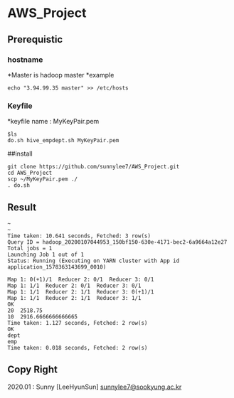 # AWS_Project
## Prerequistic
### hostname 
*Master is hadoop master
*example
```
echo "3.94.99.35 master" >> /etc/hosts
```

### Keyfile
*keyfile name : MyKeyPair.pem
```
$ls
do.sh hive_empdept.sh MyKeyPair.pem
```

##install
```
git clone https://github.com/sunnylee7/AWS_Project.git
cd AWS_Project
scp ~/MyKeyPair.pem ./
. do.sh
```
## Result
```
~
~
Time taken: 10.641 seconds, Fetched: 3 row(s)
Query ID = hadoop_20200107044953_150bf150-630e-4171-bec2-6a9664a12e27
Total jobs = 1
Launching Job 1 out of 1
Status: Running (Executing on YARN cluster with App id application_1578363143699_0010)

Map 1: 0(+1)/1	Reducer 2: 0/1	Reducer 3: 0/1
Map 1: 1/1	Reducer 2: 0/1	Reducer 3: 0/1
Map 1: 1/1	Reducer 2: 1/1	Reducer 3: 0(+1)/1
Map 1: 1/1	Reducer 2: 1/1	Reducer 3: 1/1
OK
20	2518.75
10	2916.6666666666665
Time taken: 1.127 seconds, Fetched: 2 row(s)
OK
dept
emp
Time taken: 0.018 seconds, Fetched: 2 row(s)
```
## Copy Right
2020.01 : Sunny [LeeHyunSun] <sunnylee7@sookyung.ac.kr>


